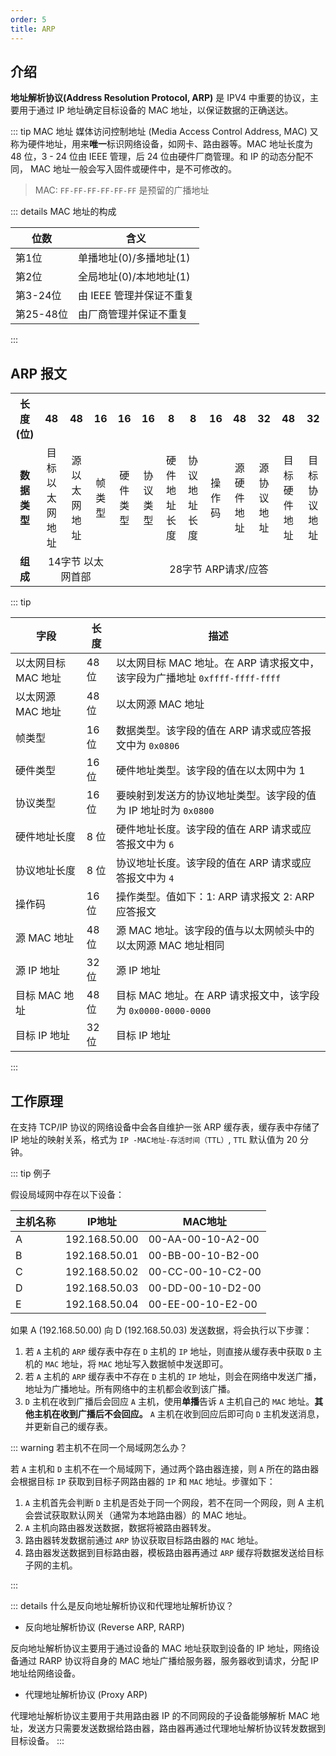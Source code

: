 ```yaml
---
order: 5
title: ARP
---
```


## 介绍

**地址解析协议(Address Resolution Protocol, ARP)** 是 IPV4 中重要的协议，主要用于通过 IP 地址确定目标设备的 MAC 地址，以保证数据的正确送达。

::: tip MAC 地址
媒体访问控制地址 (Media Access Control Address, MAC) 又称为硬件地址，用来**唯一**标识网络设备，如网卡、路由器等。MAC 地址长度为 48 位，3 - 24 位由 IEEE 管理，后 24 位由硬件厂商管理。和 IP 的动态分配不同， MAC 地址一般会写入固件或硬件中，是不可修改的。

> MAC: `FF-FF-FF-FF-FF-FF` 是预留的广播地址

::: details MAC 地址的构成

| 位数      | 含义                     |
| --------- | ------------------------ |
| 第1位     | 单播地址(0)/多播地址(1)  |
| 第2位     | 全局地址(0)/本地地址(1)  |
| 第3-24位  | 由 IEEE 管理并保证不重复 |
| 第25-48位 | 由厂商管理并保证不重复   |

:::

## ARP 报文

<table style="text-align:center;">
  <tbody>
    <tr>
      <th>长度(位)</th>
      <th>48</th>
      <th>48</th>
      <th>16</th>
      <th>16</th>
      <th>16</th>
      <th>8</th>
      <th>8</th>
      <th>16</th>
      <th>48</th>
      <th>32</th>
      <th>48</th>
      <th>32</th></tr>
    <tr>
      <td>
        <b>数据类型</b>
      </td>
      <td>目标以太网地址</td>
      <td>源以太网地址</td>
      <td>帧类型</td>
      <td>硬件类型</td>
      <td>协议类型</td>
      <td>硬件地址长度</td>
      <td>协议地址长度</td>
      <td>操作码</td>
      <td>源硬件地址</td>
      <td>源协议地址</td>
      <td>目标硬件地址</td>
      <td>目标协议地址</td></tr>
    <tr>
      <td>
        <b>组成</b>
      </td>
      <td colspan="3">14字节 以太网首部</td>
      <td colspan="9">28字节 ARP请求/应答</td></tr>
  </tbody>
</table>

::: tip

| 字段                | 长度  | 描述                                                                        |
| ------------------- | ----- | --------------------------------------------------------------------------- |
| 以太网目标 MAC 地址 | 48 位 | 以太网目标 MAC 地址。在 ARP 请求报文中，该字段为广播地址 `0xffff-ffff-ffff` |
| 以太网源 MAC 地址   | 48 位 | 以太网源 MAC 地址                                                           |
| 帧类型              | 16 位 | 数据类型。该字段的值在 ARP 请求或应答报文中为 `0x0806`                      |
| 硬件类型            | 16 位 | 硬件地址类型。该字段的值在以太网中为 1                                      |
| 协议类型            | 16 位 | 要映射到发送方的协议地址类型。该字段的值为 IP 地址时为 `0x0800`             |
| 硬件地址长度        | 8 位  | 硬件地址长度。该字段的值在 ARP 请求或应答报文中为 `6`                       |
| 协议地址长度        | 8 位  | 协议地址长度。该字段的值在 ARP 请求或应答报文中为 `4`                       |
| 操作码              | 16 位 | 操作类型。值如下：1: ARP 请求报文 2: ARP 应答报文                           |
| 源 MAC 地址         | 48 位 | 源 MAC 地址。该字段的值与以太网帧头中的以太网源 MAC 地址相同                |
| 源 IP 地址          | 32 位 | 源 IP 地址                                                                  |
| 目标 MAC 地址       | 48 位 | 目标 MAC 地址。在 ARP 请求报文中，该字段为 `0x0000-0000-0000`               |
| 目标 IP 地址        | 32 位 | 目标 IP 地址                                                                |

:::

## 工作原理

在支持 TCP/IP 协议的网络设备中会各自维护一张 ARP 缓存表，缓存表中存储了 IP 地址的映射关系，格式为 `IP -MAC地址-存活时间（TTL）`, `TTL` 默认值为 20 分钟。

::: tip 例子

假设局域网中存在以下设备：

| 主机名称 | IP地址        | MAC地址           |
| -------- | ------------- | ----------------- |
| A        | 192.168.50.00 | 00-AA-00-10-A2-00 |
| B        | 192.168.50.01 | 00-BB-00-10-B2-00 |
| C        | 192.168.50.02 | 00-CC-00-10-C2-00 |
| D        | 192.168.50.03 | 00-DD-00-10-D2-00 |
| E        | 192.168.50.04 | 00-EE-00-10-E2-00 |

如果 A (192.168.50.00) 向 D (192.168.50.03) 发送数据，将会执行以下步骤：

1. 若 `A` 主机的 `ARP` 缓存表中存在 `D` 主机的 `IP` 地址，则直接从缓存表中获取 `D` 主机的 `MAC` 地址，将 `MAC` 地址写入数据帧中发送即可。
2. 若 `A` 主机的 `ARP` 缓存表中不存在 `D` 主机的 `IP` 地址，则会在网络中发送广播，地址为广播地址。所有网络中的主机都会收到该广播。
3. `D` 主机在收到广播后会回应 `A` 主机，使用**单播**告诉 `A` 主机自己的 `MAC` 地址。**其他主机在收到广播后不会回应。** `A` 主机在收到回应后即可向 `D` 主机发送消息，并更新自己的缓存表。


::: warning 若主机不在同一个局域网怎么办？

若 `A` 主机和 `D` 主机不在一个局域网下，通过两个路由器连接，则 `A` 所在的路由器会根据目标 `IP` 获取到目标子网路由器的 `IP` 和 `MAC` 地址。步骤如下：

1. `A` 主机首先会判断 `D` 主机是否处于同一个网段，若不在同一个网段，则 A 主机会尝试获取默认网关（通常为本地路由器）的 MAC 地址。
2. `A` 主机向路由器发送数据，数据将被路由器转发。
3. 路由器转发数据前通过 `ARP` 协议获取目标路由器的 `MAC` 地址。
4. 路由器发送数据到目标路由器，模板路由器再通过 `ARP` 缓存将数据发送给目标子网的主机。

:::

::: details  什么是反向地址解析协议和代理地址解析协议？ 

- 反向地址解析协议 (Reverse ARP, RARP)

反向地址解析协议主要用于通过设备的 MAC 地址获取到设备的 IP 地址，网络设备通过 RARP 协议将自身的 MAC 地址广播给服务器，服务器收到请求，分配 IP 地址给网络设备。

- 代理地址解析协议 (Proxy ARP)

代理地址解析协议主要用于共用路由器 IP 的不同网段的子设备能够解析 MAC 地址，发送方只需要发送数据给路由器，路由器再通过代理地址解析协议转发数据到目标设备。
:::